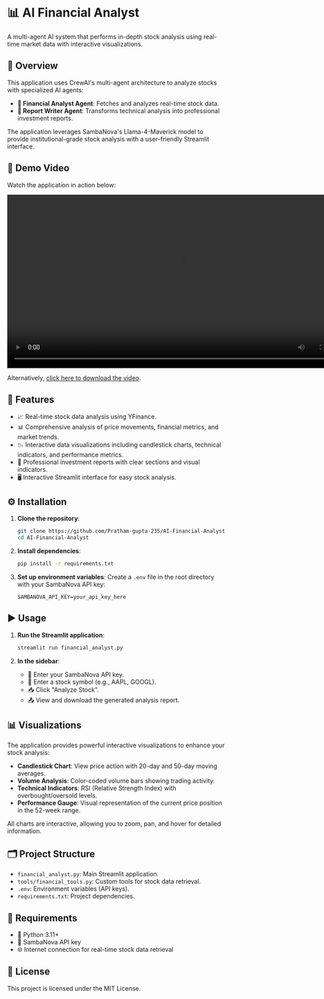 # 📊 AI Financial Analyst

A multi-agent AI system that performs in-depth stock analysis using real-time market data with interactive visualizations.

## 🧠 Overview

This application uses CrewAI's multi-agent architecture to analyze stocks with specialized AI agents:

- **🧮 Financial Analyst Agent**: Fetches and analyzes real-time stock data.
- **📝 Report Writer Agent**: Transforms technical analysis into professional investment reports.

The application leverages SambaNova's Llama-4-Maverick model to provide institutional-grade stock analysis with a user-friendly Streamlit interface.

## 🎥 Demo Video

Watch the application in action below:

<video width="800" controls>
  <source src="path_to_your_video.mp4" type="video/mp4">
  Your browser does not support the video tag.
</video>

Alternatively, [click here to download the video](path_to_your_video.mp4).

## 🚀 Features

- 📈 Real-time stock data analysis using YFinance.
- 📊 Comprehensive analysis of price movements, financial metrics, and market trends.
- 📉 Interactive data visualizations including candlestick charts, technical indicators, and performance metrics.
- 🧾 Professional investment reports with clear sections and visual indicators.
- 🖥️ Interactive Streamlit interface for easy stock analysis.

## ⚙️ Installation

1. **Clone the repository**:
   ```bash
   git clone https://github.com/Pratham-gupta-235/AI-Financial-Analyst.git
   cd AI-Financial-Analyst
   ```

2. **Install dependencies**:
   ```bash
   pip install -r requirements.txt
   ```

3. **Set up environment variables**:
   Create a `.env` file in the root directory with your SambaNova API key:
   ```env
   SAMBANOVA_API_KEY=your_api_key_here
   ```

## ▶️ Usage

1. **Run the Streamlit application**:
   ```bash
   streamlit run financial_analyst.py
   ```

2. **In the sidebar**:
   - 🔑 Enter your SambaNova API key.
   - 💼 Enter a stock symbol (e.g., AAPL, GOOGL).
   - 📥 Click "Analyze Stock".
   - 📤 View and download the generated analysis report.

## 📊 Visualizations

The application provides powerful interactive visualizations to enhance your stock analysis:

- **Candlestick Chart**: View price action with 20-day and 50-day moving averages.
- **Volume Analysis**: Color-coded volume bars showing trading activity.
- **Technical Indicators**: RSI (Relative Strength Index) with overbought/oversold levels.
- **Performance Gauge**: Visual representation of the current price position in the 52-week range.

All charts are interactive, allowing you to zoom, pan, and hover for detailed information.

## 🗂️ Project Structure

- `financial_analyst.py`: Main Streamlit application.
- `tools/financial_tools.py`: Custom tools for stock data retrieval.
- `.env`: Environment variables (API keys).
- `requirements.txt`: Project dependencies.

## 📌 Requirements

- 🐍 Python 3.11+
- 🔐 SambaNova API key
- 🌐 Internet connection for real-time stock data retrieval

## 📝 License

This project is licensed under the MIT License.
